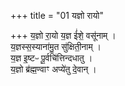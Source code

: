 +++
title = "01 यज्ञो रायो"

+++
य॒ज्ञो रा॒यो य॒ज्ञ ई॑शे॒ वसू॑नाम् ।  
य॒ज्ञस्स॒स्याना॑मु॒त सु॑क्षिती॒नाम् ।  
य॒ज्ञ इ॒ष्टᳶ पू॒र्वचि॑त्तिन्दधातु ।  
य॒ज्ञो ब्र॑ह्म॒ण्वाꣳ अप्ये॑तु दे॒वान् ।  
